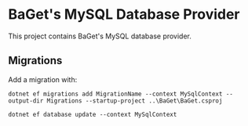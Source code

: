 # BaGet's MySQL Database Provider

This project contains BaGet's MySQL database provider.

## Migrations

Add a migration with:

```
dotnet ef migrations add MigrationName --context MySqlContext --output-dir Migrations --startup-project ..\BaGet\BaGet.csproj

dotnet ef database update --context MySqlContext
```
